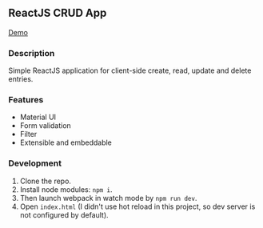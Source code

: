 ## ReactJS CRUD App

[Demo](https://alexandr-bbm.github.io/react-crud/)

### Description
Simple ReactJS application for client-side create, read, update and delete entries.

### Features
* Material UI
* Form validation
* Filter
* Extensible and embeddable

### Development
1. Clone the repo.
2. Install node modules: `npm i`.
3. Then launch webpack in watch mode by `npm run dev`.
4. Open `index.html` (I didn't use hot reload in this project, so dev server is not configured by default).